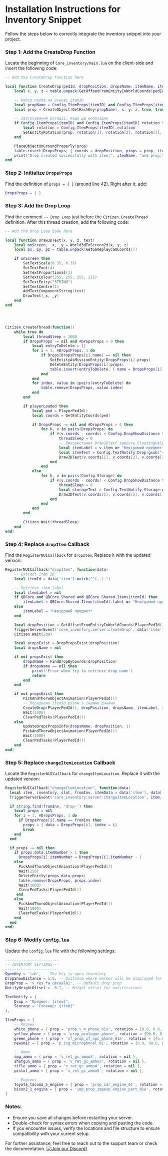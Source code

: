 # Installation Instructions for Inventory Snippet

Follow the steps below to correctly integrate the inventory snippet into your project.

### Step 1: Add the CreateDrop Function
Locate the beginning of `Core_inventory/main.lua` on the client-side and insert the following code:

```lua
-- Add the CreateDrop function here

local function CreateDrop(pedId, dropPosition, dropsName, itemName, itemID)
    local x, y, z = table.unpack(GetOffsetFromEntityInWorldCoords(pedId, 0.0, 0.5, 0.05))

    -- Вибір пропа на основі itemID
    local propName = Config.ItemProps[itemID] and Config.ItemProps[itemID].prop or Config.DropProp
    local prop = CreateObject(GetHashKey(propName), x, y, z, true, true, true)

    -- Застосування ротації, якщо це необхідно
    if Config.ItemProps[itemID] and Config.ItemProps[itemID].rotation then
        local rotation = Config.ItemProps[itemID].rotation
        SetEntityRotation(prop, rotation[1], rotation[2], rotation[3], 2, true)
    end

    PlaceObjectOnGroundProperly(prop)
    table.insert(DropsProps, { coords = dropPosition, props = prop, itemNumber = 1, name = dropsName, item = itemName or "Невідомий предмет", itemID = itemID })
    print("Drop created successfully with item:", itemName, "and prop:", propName)
end

```

### Step 2: Initialize `DropsProps`
Find the definition of `Drops = { }` (around line 42). Right after it, add:

```lua
DropsProps = { }
```

### Step 3: Add the Drop Loop
Find the comment `-- Drop Loop` just before the `Citizen.CreateThread` definition. After this thread creation, add the following code:

```lua
-- Add the Drop Loop code here

local function Draw3DText(x, y, z, text)
    local onScreen, _x, _y = World3dToScreen2d(x, y, z)
    local px, py, pz = table.unpack(GetGameplayCamCoords())

    if onScreen then
        SetTextScale(0.35, 0.35)
        SetTextFont(4)
        SetTextProportional(1)
        SetTextColour(255, 255, 255, 215)
        SetTextEntry("STRING")
        SetTextCentre(1)
        AddTextComponentString(text)
        DrawText(_x, _y)
    end
end




Citizen.CreateThread(function()
    while true do
        local threadSleep = 1000
        if DropsProps ~= nil and #DropsProps > 0 then
            local entryToDelete = {}
            for i = 1, #DropsProps, 1 do
                if Drops[DropsProps[i].name] == nil then
                    SetEntityAsMissionEntity(DropsProps[i].props)
                    DeleteEntity(DropsProps[i].props)
                    table.insert(entryToDelete, { name = DropsProps[i].name, index = i })
                end
            end
            for index, value in ipairs(entryToDelete) do
                table.remove(DropsProps, value.index)
            end
        end

        if playerLoaded then
            local ped = PlayerPedId()
            local coords = GetEntityCoords(ped)

            if DropsProps ~= nil and #DropsProps > 0 then
                for k, v in pairs(DropsProps) do
                    if #(v.coords - coords) < Config.DropShowDistance then
                        threadSleep = 0
                        -- Використання Draw3DText замість FloatingHelpNotification
                        local itemLabel = v.item or "Невідомий предмет"
                        local itemText = Config.TextNotify.Drop:gsub("{item}", itemLabel)
                        Draw3DText(v.coords[1], v.coords[2], v.coords[3] + Config.NotifyHeightOffset, itemText)
                    end
                end
            else
                for k, v in pairs(Config.Storage) do
                    if #(v.coords - coords) < Config.DropShowDistance then
                        threadSleep = 0
                        local storageText = Config.TextNotify.Storage:gsub("{item}", v.name or "Невідоме сховище")
                        Draw3DText(v.coords[1], v.coords[2], v.coords[3] + Config.NotifyHeightOffset, storageText)
                    end
                end
            end
        end

        Citizen.Wait(threadSleep)
    end
end)

```

### Step 4: Replace `dropItem` Callback
Find the `RegisterNUICallback` for `dropItem`. Replace it with the updated version:

```lua
RegisterNUICallback("dropItem", function(data)
    -- Extract item ID
    local itemId = data['item']:match("^(.-)-")

    -- Retrieve item label
    local itemLabel = nil
    if QBCore and QBCore.Shared and QBCore.Shared.Items[itemId] then
        itemLabel = QBCore.Shared.Items[itemId].label or "Невідомий предмет"
    else
        itemLabel = "Невідомий предмет"
    end

    local dropPosition = GetOffsetFromEntityInWorldCoords(PlayerPedId(), 0.0, 0.5, 0.05)
    TriggerServerEvent('core_inventory:server:createDrop', data['item'], dropPosition)
    Citizen.Wait(200)

    local propsExist = DropPropsExist(dropPosition)
    local dropsName = nil

    if not propsExist then
        dropsName = FindDropByCoords(dropPosition)
        if dropsName == nil then
            print('Error when try to retrieve drop name')
            return
        end
    end

    if not propsExist then
        PickAndThorwObjectAnimation(PlayerPedId())
        -- Передаємо itemId разом з іншими даними
        CreateDrop(PlayerPedId(), dropPosition, dropsName, itemLabel, itemId)
        Wait(1000)
        ClearPedTasks(PlayerPedId())
    else
        UpdateDropsPropsInfo(dropsName, dropPosition, 1)
        PickAndThorwObjectAnimation(PlayerPedId())
        Wait(1000)
        ClearPedTasks(PlayerPedId())
    end
end)
```

### Step 5: Replace `changeItemLocation` Callback
Locate the `RegisterNUICallback` for `changeItemLocation`. Replace it with the updated version:

```lua
RegisterNUICallback("changeItemLocation", function(data)
  local item, inventory, slot, fromInv, itemData = data['item'], data['inventory'], data['slot'], data['fromInv'], data['itemData']
  TriggerServerEvent('core_inventory:server:changeItemLocation', item, inventory, slot, fromInv, itemData)

  if string.find(fromInv, 'drop-') then
    local props = nil
    for i = 1, #DropsProps, 1 do
      if DropsProps[i].name == fromInv then
        props = { data = DropsProps[i], index = i}
        break
    end
  end

  if props ~= nil then
    if props.data.itemNumber > 1 then
      DropsProps[i].itemNumber = DropsProps[i].itemNumber - 1
    else
      PickAndThorwObjectAnimation(PlayerPedId())
      Wait(250)
      DeleteEntity(props.data.props)
      table.remove(DropsProps, props.index)
      Wait(1000)
      ClearPedTasks(PlayerPedId())
     end
    else
      PickAndThorwObjectAnimation(PlayerPedId())                
      Wait(1000)
      ClearPedTasks(PlayerPedId())
    end
  end
end)
```

### Step 6: Modify `Config.lua`
Update the `Config.lua` file with the following settings:

```lua
------------------------
-- INVENTORY SETTINGS --
------------------------
OpenKey = 'tab', -- The key to open inventory
DropShowDistance = 5.0, -- Distance where marker will be displayed for drop and storage
DropProp = 'v_res_fa_cereal02', -- Default drop prop
NotifyHeightOffset = -0.7, -- Height offset for notifications

TextNotify = {
    Drop = "Предмет: {item}",
    Storage = "Сховище: {item}"
},

ItemProps = {
    -- Phones
    white_phone = { prop = 'prop_v_m_phone_o1s', rotation = {0.0, 0.0, 0.0} },
    yellow_phone = { prop = 'prop_prologue_phone', rotation = {90.0, 0.0, 0.0} },
    green_phone = { prop = 'sf_prop_sf_npc_phone_01a', rotation = {45.0, 0.0, 0.0} },
    newsmic = { prop = 'p_ing_microphonel_01', rotation = {0.0, 90.0, 0.0} },

    -- Ammo
    smg_ammo = { prop = 'v_ret_gc_ammo5', rotation = nil },
    shotgun_ammo = { prop = 'v_ret_gc_ammo3', rotation = nil },
    rifle_ammo = { prop = 'v_ret_gc_ammo4', rotation = nil },
    pistol_ammo = { prop = 'v_ret_gc_ammo5', rotation = nil },

    -- Engines
    toyota_tacoma_5_engine = { prop = 'prop_car_engine_01', rotation = nil },
    bison2_1_engine = { prop = 'imp_prop_impexp_engine_part_01a', rotation = nil }
}
```

### Notes:
- Ensure you save all changes before restarting your server.
- Double-check for syntax errors when copying and pasting the code.
- If you encounter issues, verify the locations and file structure to ensure compatibility with your current setup.

For further assistance, feel free to reach out to the support team or check the documentation.
[![Join our Discord]([https://www.datocms-assets.com/41207/1628801075-discord.png))]([https://discord.gg/yourDiscordInviteLink](https://discord.gg/YbFJ3jyJVy))



